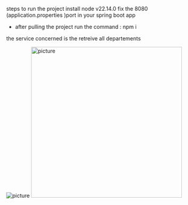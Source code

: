 steps to run the project 
 install node v22.14.0
 fix the 8080  (application.properties )port in your spring boot app
 + after pulling the project 
 run the command : npm i 


 the service concerned is the retreive all departements 

![picture](frontend-kaddem2\src\app\assets\kaddem_front.JPG)
<img src="frontend-kaddem2/src/app/assets/kaddem_front.JPG" alt="picture" width="400"/>
